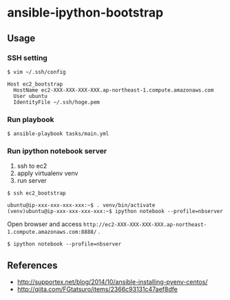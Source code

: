 ansible-ipython-bootstrap
====

## Usage

### SSH setting

```
$ vim ~/.ssh/config
```

```text:~/.ssh/config
Host ec2_bootstrap
  HostName ec2-XXX-XXX-XXX-XXX.ap-northeast-1.compute.amazonaws.com
  User ubuntu
  IdentityFile ~/.ssh/hoge.pem
```

### Run playbook

```
$ ansible-playbook tasks/main.yml
```

### Run ipython notebook server

1. ssh to ec2
2. apply virtualenv venv
3. run server

```
$ ssh ec2_bootstrap

ubuntu@ip-xxx-xxx-xxx-xxx:~$ . venv/bin/activate
(venv)ubuntu@ip-xxx-xxx-xxx-xxx:~$ ipython notebook --profile=nbserver
```

Open browser and access `http://ec2-XXX-XXX-XXX-XXX.ap-northeast-1.compute.amazonaws.com:8888/` .


```
$ ipython notebook --profile=nbserver
```

## References

* http://supportex.net/blog/2014/10/ansible-installing-pyenv-centos/
* http://qiita.com/FGtatsuro/items/2366c93131c47aef8dfe
